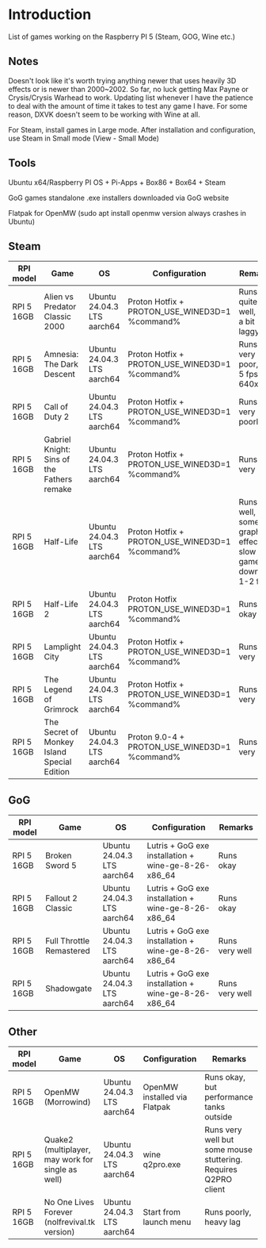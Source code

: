 # Introduction

List of games working on the Raspberry PI 5 (Steam, GOG, Wine etc.)

## Notes

Doesn't look like it's worth trying anything newer that uses heavily 3D effects or is newer than 2000~2002. So far, no luck getting Max Payne or Crysis/Crysis Warhead to work. Updating list whenever I have the patience to deal with the amount of time it takes to test any game I have. For some reason, DXVK doesn't seem to be working with Wine at all.

For Steam, install games in Large mode. After installation and configuration, use Steam in Small mode (View - Small Mode)

## Tools

Ubuntu x64/Raspberry PI OS + Pi-Apps + Box86 + Box64 + Steam

GoG games standalone .exe installers downloaded via GoG website

Flatpak for OpenMW (sudo apt install openmw version always crashes in Ubuntu)

## Steam


| RPI model | Game | OS | Configuration | Remarks | 
|-----------|------|----|---------------|---------|
| RPI 5 16GB | Alien vs Predator Classic 2000 | Ubuntu 24.04.3 LTS aarch64 | Proton Hotfix + PROTON_USE_WINED3D=1 %command% | Runs quite well, but a bit laggy
| RPI 5 16GB | Amnesia: The Dark Descent | Ubuntu 24.04.3 LTS aarch64 | Proton Hotfix + PROTON_USE_WINED3D=1 %command% | Runs very poor, like 5 fps at 640x480
| RPI 5 16GB | Call of Duty 2 | Ubuntu 24.04.3 LTS aarch64 | Proton Hotfix + PROTON_USE_WINED3D=1 %command% | Runs very poorly 
| RPI 5 16GB | Gabriel Knight: Sins of the Fathers remake | Ubuntu 24.04.3 LTS aarch64 | Proton Hotfix + PROTON_USE_WINED3D=1 %command% | Runs very well
| RPI 5 16GB | Half-Life | Ubuntu 24.04.3 LTS aarch64 | Proton Hotfix + PROTON_USE_WINED3D=1 %command%  | Runs well, but some graphics effects slow the game down to 1-2 fps 
| RPI 5 16GB | Half-Life 2 | Ubuntu 24.04.3 LTS aarch64 | Proton Hotfix PROTON_USE_WINED3D=1 %command% | Runs okay
| RPI 5 16GB | Lamplight City | Ubuntu 24.04.3 LTS aarch64 | Proton Hotfix + PROTON_USE_WINED3D=1 %command% | Runs very well
| RPI 5 16GB | The Legend of Grimrock | Ubuntu 24.04.3 LTS aarch64 | Proton Hotfix + PROTON_USE_WINED3D=1 %command% | Runs very well
| RPI 5 16GB | The Secret of Monkey Island Special Edition | Ubuntu 24.04.3 LTS aarch64 | Proton 9.0-4 + PROTON_USE_WINED3D=1 %command% | Runs very well

## GoG

| RPI model | Game | OS | Configuration | Remarks | 
|-----------|------|----|---------------|---------|
| RPI 5 16GB | Broken Sword 5 | Ubuntu 24.04.3 LTS aarch64 | Lutris + GoG exe installation + wine-ge-8-26-x86_64 | Runs okay
| RPI 5 16GB | Fallout 2 Classic | Ubuntu 24.04.3 LTS aarch64 | Lutris + GoG exe installation + wine-ge-8-26-x86_64 | Runs okay
| RPI 5 16GB | Full Throttle Remastered | Ubuntu 24.04.3 LTS aarch64 | Lutris + GoG exe installation + wine-ge-8-26-x86_64 | Runs very well
| RPI 5 16GB | Shadowgate | Ubuntu 24.04.3 LTS aarch64 | Lutris + GoG exe installation + wine-ge-8-26-x86_64 | Runs very well

## Other

| RPI model | Game | OS | Configuration | Remarks | 
|-----------|------|----|---------------|---------|
| RPI 5 16GB | OpenMW (Morrowind) | Ubuntu 24.04.3 LTS aarch64 | OpenMW installed via Flatpak | Runs okay, but performance tanks outside
| RPI 5 16GB | Quake2 (multiplayer, may work for single as well) | Ubuntu 24.04.3 LTS aarch64 | wine q2pro.exe | Runs very well but some mouse stuttering. Requires Q2PRO client
| RPI 5 16GB | No One Lives Forever (nolfrevival.tk version) | Ubuntu 24.04.3 LTS aarch64 | Start from launch menu | Runs poorly, heavy lag

